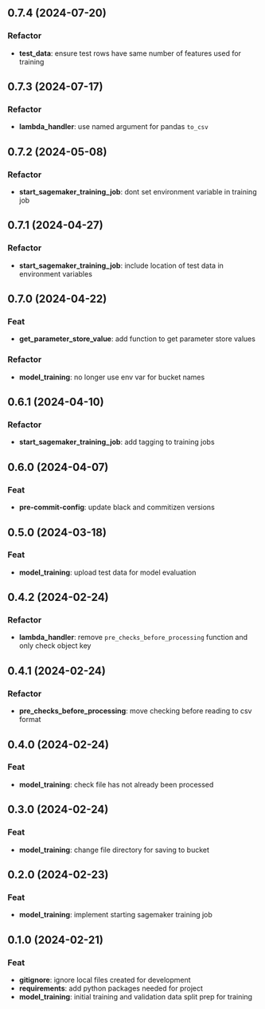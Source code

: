 ## 0.7.4 (2024-07-20)

### Refactor

- **test_data**: ensure test rows have same number of features used for training

## 0.7.3 (2024-07-17)

### Refactor

- **lambda_handler**: use named argument for pandas `to_csv`

## 0.7.2 (2024-05-08)

### Refactor

- **start_sagemaker_training_job**: dont set environment variable in training job

## 0.7.1 (2024-04-27)

### Refactor

- **start_sagemaker_training_job**: include location of test data in environment variables

## 0.7.0 (2024-04-22)

### Feat

- **get_parameter_store_value**: add function to get parameter store values

### Refactor

- **model_training**: no longer use env var for bucket names

## 0.6.1 (2024-04-10)

### Refactor

- **start_sagemaker_training_job**: add tagging to training jobs

## 0.6.0 (2024-04-07)

### Feat

- **pre-commit-config**: update black and commitizen versions

## 0.5.0 (2024-03-18)

### Feat

- **model_training**: upload test data for model evaluation

## 0.4.2 (2024-02-24)

### Refactor

- **lambda_handler**: remove `pre_checks_before_processing` function and only check object key

## 0.4.1 (2024-02-24)

### Refactor

- **pre_checks_before_processing**: move checking before reading to csv format

## 0.4.0 (2024-02-24)

### Feat

- **model_training**: check file has not already been processed

## 0.3.0 (2024-02-24)

### Feat

- **model_training**: change file directory for saving to bucket

## 0.2.0 (2024-02-23)

### Feat

- **model_training**: implement starting sagemaker training job

## 0.1.0 (2024-02-21)

### Feat

- **gitignore**: ignore local files created for development
- **requirements**: add python packages needed for project
- **model_training**: initial training and validation data split prep for training
